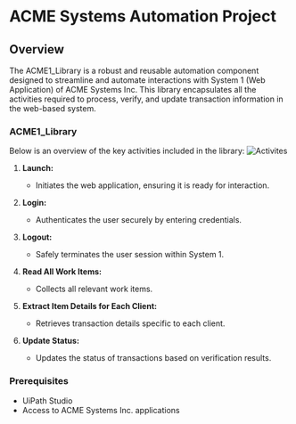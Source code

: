 # ACME Systems Automation Project

## Overview
The ACME1_Library is a robust and reusable automation component designed to streamline and automate interactions with System 1 (Web Application) of ACME Systems Inc. This library encapsulates all the activities required to process, verify, and update transaction information in the web-based system.



### ACME1_Library
Below is an overview of the key activities included in the library:
![Activites](https://github.com/SomiaAbdelhakim/ACME1-System-Library/blob/main/Activities.png)

1. **Launch:**
   - Initiates the web application, ensuring it is ready for interaction.

2. **Login:**
   - Authenticates the user securely by entering credentials.

3. **Logout:**
   - Safely terminates the user session within System 1.

4. **Read All Work Items:**
   - Collects all relevant work items.

5. **Extract Item Details for Each Client:**
   - Retrieves transaction details specific to each client.

6. **Update Status:**
   - Updates the status of transactions based on verification results.


### Prerequisites
- UiPath Studio
- Access to ACME Systems Inc. applications


